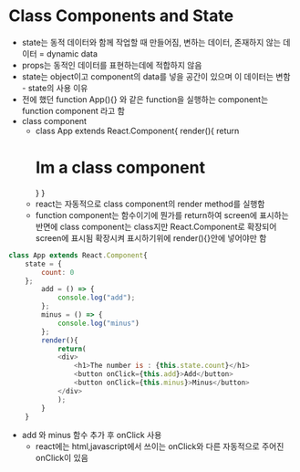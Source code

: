 # Class Components and State

*  state는 동적 데이터와 함께 작업할 때 만들어짐, 변하는 데이터, 존재하지 않는 데이터 = dynamic data
* props는 동적인 데이터를 표현하는데에 적합하지 않음
* state는 object이고 component의 data를 넣을 공간이 있으며 이 데이터는 변함 - state의 사용 이유
* 전에 했던 function App(){<Food/>} 와 같은 function을 실행하는 component는 function component 라고 함
* class component
    * class App extends React.Component{
        render(){
            return <h1>Im a class component</h1>
        }
    }
    * react는 자동적으로 class component의 render method를 실행함
    * function component는 함수이기에 뭔가를 return하여 screen에 표시하는 반면에 class component는 class지만 React.Component로 확장되어 screen에 표시됨 확장시켜 표시하기위에 render(){}안에 넣어야만 함
```js
class App extends React.Component{
    state = {
        count: 0
    };
        add = () => {
            console.log("add");
        };
        minus = () => {
            console.log("minus")
        };
        render(){
            return(
            <div>
                <h1>The number is : {this.state.count}</h1>
                <button onClick={this.add}>Add</button>
                <button onClick={this.minus}>Minus</button>
            </div>
            );
        }
    }
```
* add 와 minus 함수 추가 후 onClick 사용
    * react에는 html,javascript에서 쓰이는 onClick와 다른 자동적으로 주어진 onClick이 있음

